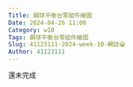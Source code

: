 ```yaml
---
Title: 鋼球平衡台零組件繪圖
Date: 2024-04-26 11:00
Category: w10
Tags: 鋼球平衡台零組件繪圖
Slug: 41123111-2024-week-10-網誌😁
Author: 41123111
---
```


還未完成
